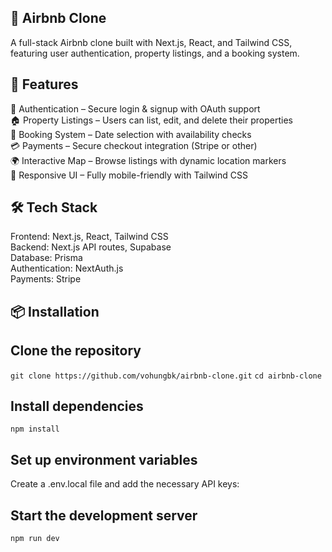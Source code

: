 ## 🏡 Airbnb Clone

A full-stack Airbnb clone built with Next.js, React, and Tailwind CSS, featuring user authentication, property listings, and a booking system.

## 🚀 Features

🔐 Authentication – Secure login & signup with OAuth support </br>
🏠 Property Listings – Users can list, edit, and delete their properties </br>
📅 Booking System – Date selection with availability checks </br>
💳 Payments – Secure checkout integration (Stripe or other) </br>
🌍 Interactive Map – Browse listings with dynamic location markers </br>
🎨 Responsive UI – Fully mobile-friendly with Tailwind CSS </br>

## 🛠 Tech Stack

Frontend: Next.js, React, Tailwind CSS </br>
Backend: Next.js API routes, Supabase </br>
Database: Prisma </br>
Authentication: NextAuth.js </br>
Payments: Stripe </br>

## 📦 Installation

## Clone the repository

`git clone https://github.com/vohungbk/airbnb-clone.git`
`cd airbnb-clone`

## Install dependencies

`npm install`

## Set up environment variables

Create a .env.local file and add the necessary API keys:

## Start the development server

`npm run dev`
